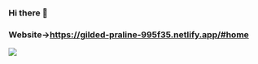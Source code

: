 ### Hi there 👋
### Website->https://gilded-praline-995f35.netlify.app/#home

<img src="https://github-readme-stats.vercel.app/api/top-langs/?username=Nnknoob&layout=compact&hide=html&theme=radical" />

